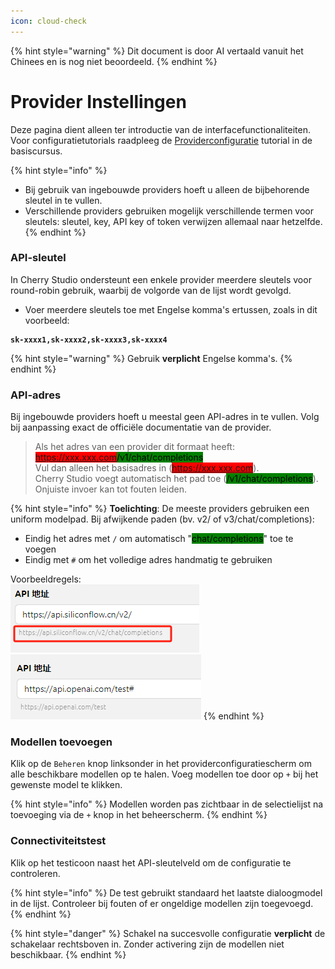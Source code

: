 ```yaml
---
icon: cloud-check
---
```


{% hint style="warning" %}
Dit document is door AI vertaald vanuit het Chinees en is nog niet beoordeeld.
{% endhint %}

# Provider Instellingen

Deze pagina dient alleen ter introductie van de interfacefunctionaliteiten. Voor configuratietutorials raadpleeg de [Providerconfiguratie](../../../pre-basic/providers/) tutorial in de basiscursus.

{% hint style="info" %}
* Bij gebruik van ingebouwde providers hoeft u alleen de bijbehorende sleutel in te vullen.
* Verschillende providers gebruiken mogelijk verschillende termen voor sleutels: sleutel, key, API key of token verwijzen allemaal naar hetzelfde.
{% endhint %}

### API-sleutel

In Cherry Studio ondersteunt een enkele provider meerdere sleutels voor round-robin gebruik, waarbij de volgorde van de lijst wordt gevolgd.

* Voer meerdere sleutels toe met Engelse komma's ertussen, zoals in dit voorbeeld:

<pre><code><strong>sk-xxxx1,sk-xxxx2,sk-xxxx3,sk-xxxx4
</strong></code></pre>

{% hint style="warning" %}
Gebruik **verplicht** Engelse komma's.
{% endhint %}

### API-adres

Bij ingebouwde providers hoeft u meestal geen API-adres in te vullen. Volg bij aanpassing exact de officiële documentatie van de provider.

> Als het adres van een provider dit formaat heeft: <mark style="background-color:red;">https://xxx.xxx.com</mark><mark style="background-color:green;">/v1/chat/completions</mark><br>
> Vul dan alleen het basisadres in (<mark style="background-color:red;">https://xxx.xxx.com</mark>).<br>
> Cherry Studio voegt automatisch het pad toe (<mark style="background-color:green;">/v1/chat/completions</mark>). Onjuiste invoer kan tot fouten leiden.

{% hint style="info" %}
**Toelichting**: De meeste providers gebruiken een uniform modelpad. Bij afwijkende paden (bv. v2/ of v3/chat/completions):
* Eindig het adres met `/` om automatisch "<mark style="background-color:green;">chat/completions</mark>" toe te voegen
* Eindig met `#` om het volledige adres handmatig te gebruiken

Voorbeeldregels:<br>
![](<../../../.gitbook/assets/image (1) (1) (1) (1) (1) (1).png>)![](<../../../.gitbook/assets/image (15).png>)
{% endhint %}

### Modellen toevoegen

Klik op de `Beheren` knop linksonder in het providerconfiguratiescherm om alle beschikbare modellen op te halen. Voeg modellen toe door op `+` bij het gewenste model te klikken.

{% hint style="info" %}
Modellen worden pas zichtbaar in de selectielijst na toevoeging via de `+` knop in het beheerscherm.
{% endhint %}

### Connectiviteitstest

Klik op het testicoon naast het API-sleutelveld om de configuratie te controleren.

{% hint style="info" %}
De test gebruikt standaard het laatste dialoogmodel in de lijst. Controleer bij fouten of er ongeldige modellen zijn toegevoegd.
{% endhint %}

{% hint style="danger" %}
Schakel na succesvolle configuratie **verplicht** de schakelaar rechtsboven in. Zonder activering zijn de modellen niet beschikbaar.
{% endhint %}